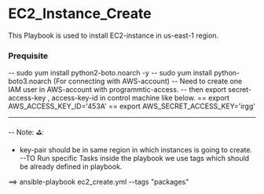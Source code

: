 # EC2_Instance_Create

This Playbook is used to install EC2-instance in us-east-1 region.

### Prequisite ###
-- sudo yum install python2-boto.noarch -y
-- sudo yum install python-boto3.noarch (For connecting with AWS-account)
-- Need to create one IAM user in AWS-account with programmtic-access.
-- then export secret-access-key , access-key-id in control machine like  below.
== export AWS_ACCESS_KEY_ID='453A'
== export AWS_SECRET_ACCESS_KEY='irgg'

---
-- Note: ⛳: 
- key-pair should be in same region in which instances is going to create.
--TO Run specific Tasks inside the playbook we use tags which should be already defined in playbook.

==> ansible-playbook ec2_create.yml --tags "packages"
